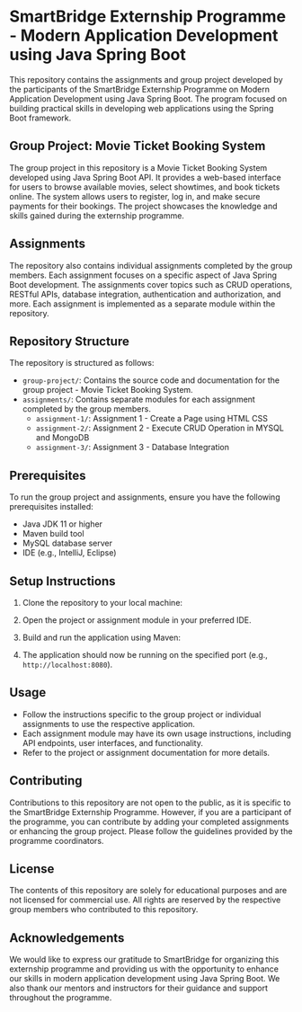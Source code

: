 # SmartBridge Externship Programme - Modern Application Development using Java Spring Boot

This repository contains the assignments and group project developed by the participants of the SmartBridge Externship Programme on Modern Application Development using Java Spring Boot. The program focused on building practical skills in developing web applications using the Spring Boot framework.

## Group Project: Movie Ticket Booking System

The group project in this repository is a Movie Ticket Booking System developed using Java Spring Boot API. It provides a web-based interface for users to browse available movies, select showtimes, and book tickets online. The system allows users to register, log in, and make secure payments for their bookings. The project showcases the knowledge and skills gained during the externship programme.

## Assignments

The repository also contains individual assignments completed by the group members. Each assignment focuses on a specific aspect of Java Spring Boot development. The assignments cover topics such as CRUD operations, RESTful APIs, database integration, authentication and authorization, and more. Each assignment is implemented as a separate module within the repository.

## Repository Structure

The repository is structured as follows:

- `group-project/`: Contains the source code and documentation for the group project - Movie Ticket Booking System.
- `assignments/`: Contains separate modules for each assignment completed by the group members.
  - `assignment-1/`: Assignment 1 - Create a Page using HTML CSS
  - `assignment-2/`: Assignment 2 - Execute CRUD Operation in MYSQL and MongoDB
  - `assignment-3/`: Assignment 3 - Database Integration

## Prerequisites

To run the group project and assignments, ensure you have the following prerequisites installed:

- Java JDK 11 or higher
- Maven build tool
- MySQL database server
- IDE (e.g., IntelliJ, Eclipse)

## Setup Instructions

1. Clone the repository to your local machine:

2. Open the project or assignment module in your preferred IDE.

3. Build and run the application using Maven:

4. The application should now be running on the specified port (e.g., `http://localhost:8080`).

## Usage

- Follow the instructions specific to the group project or individual assignments to use the respective application.
- Each assignment module may have its own usage instructions, including API endpoints, user interfaces, and functionality.
- Refer to the project or assignment documentation for more details.

## Contributing

Contributions to this repository are not open to the public, as it is specific to the SmartBridge Externship Programme. However, if you are a participant of the programme, you can contribute by adding your completed assignments or enhancing the group project. Please follow the guidelines provided by the programme coordinators.

## License

The contents of this repository are solely for educational purposes and are not licensed for commercial use. All rights are reserved by the respective group members who contributed to this repository.

## Acknowledgements

We would like to express our gratitude to SmartBridge for organizing this externship programme and providing us with the opportunity to enhance our skills in modern application development using Java Spring Boot. We also thank our mentors and instructors for their guidance and support throughout the programme.


